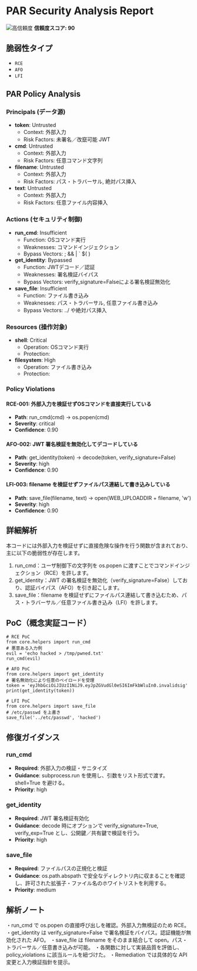 # PAR Security Analysis Report

![高信頼度](https://img.shields.io/badge/信頼度-高-red) **信頼度スコア: 90**

## 脆弱性タイプ

- `RCE`
- `AFO`
- `LFI`

## PAR Policy Analysis

### Principals (データ源)

- **token**: Untrusted
  - Context: 外部入力
  - Risk Factors: 未署名／改竄可能 JWT
- **cmd**: Untrusted
  - Context: 外部入力
  - Risk Factors: 任意コマンド文字列
- **filename**: Untrusted
  - Context: 外部入力
  - Risk Factors: パス・トラバーサル, 絶対パス挿入
- **text**: Untrusted
  - Context: 外部入力
  - Risk Factors: 任意ファイル内容挿入

### Actions (セキュリティ制御)

- **run_cmd**: Insufficient
  - Function: OSコマンド実行
  - Weaknesses: コマンドインジェクション
  - Bypass Vectors: ; && | ` $( )
- **get_identity**: Bypassed
  - Function: JWTデコード／認証
  - Weaknesses: 署名検証バイパス
  - Bypass Vectors: verify_signature=Falseによる署名検証無効化
- **save_file**: Insufficient
  - Function: ファイル書き込み
  - Weaknesses: パス・トラバーサル, 任意ファイル書き込み
  - Bypass Vectors: ../ や絶対パス挿入

### Resources (操作対象)

- **shell**: Critical
  - Operation: OSコマンド実行
  - Protection: 
- **filesystem**: High
  - Operation: ファイル書き込み
  - Protection: 

### Policy Violations

#### RCE-001: 外部入力を検証せずOSコマンドを直接実行している

- **Path**: run_cmd(cmd) → os.popen(cmd)
- **Severity**: critical
- **Confidence**: 0.90

#### AFO-002: JWT 署名検証を無効化してデコードしている

- **Path**: get_identity(token) → decode(token, verify_signature=False)
- **Severity**: high
- **Confidence**: 0.90

#### LFI-003: filename を検証せずファイルパス連結して書き込みしている

- **Path**: save_file(filename, text) → open(WEB_UPLOADDIR + filename, 'w')
- **Severity**: high
- **Confidence**: 0.90

## 詳細解析

本コードには外部入力を検証せずに直接危険な操作を行う関数が含まれており、主に以下の脆弱性が存在します。
1. run_cmd：ユーザ制御下の文字列を os.popen に渡すことでコマンドインジェクション（RCE）を許します。
2. get_identity：JWT の署名検証を無効化（verify_signature=False）しており、認証バイパス（AFO）を引き起こします。
3. save_file：filename を検証せずにファイルパス連結して書き込むため、パス・トラバーサル／任意ファイル書き込み（LFI）を許します。

## PoC（概念実証コード）

```text
# RCE PoC
from core.helpers import run_cmd
# 悪意ある入力例
evil = 'echo hacked > /tmp/pwned.txt'
run_cmd(evil)

# AFO PoC
from core.helpers import get_identity
# 署名無効化により任意のペイロードを受理
token = 'eyJhbGciOiJIUzI1NiJ9.eyJpZGVudGl0eSI6ImFkbWluIn0.invalidsig'
print(get_identity(token))

# LFI PoC
from core.helpers import save_file
# /etc/passwd を上書き
save_file('../etc/passwd', 'hacked')
```

## 修復ガイダンス

### run_cmd

- **Required**: 外部入力の検証・サニタイズ
- **Guidance**: subprocess.run を使用し、引数をリスト形式で渡す。shell=True を避ける。
- **Priority**: high

### get_identity

- **Required**: JWT 署名検証有効化
- **Guidance**: decode 時にオプションで verify_signature=True, verify_exp=True とし、公開鍵／共有鍵で検証を行う。
- **Priority**: high

### save_file

- **Required**: ファイルパスの正規化と検証
- **Guidance**: os.path.abspath で安全なディレクトリ内に収まることを確認し、許可された拡張子・ファイル名のホワイトリストを利用する。
- **Priority**: medium

## 解析ノート

・run_cmd で os.popen の直接呼び出しを確認。外部入力無検証のため RCE。
・get_identity は verify_signature=False で署名検証をバイパス。認証機能が無効化された AFO。
・save_file は filename をそのまま結合して open。パス・トラバーサル／任意書き込みが可能。
・各関数に対して実装品質を評価し、policy_violations に該当ルールを紐づけた。
・Remediation では具体的な API 変更と入力検証指針を提示。

